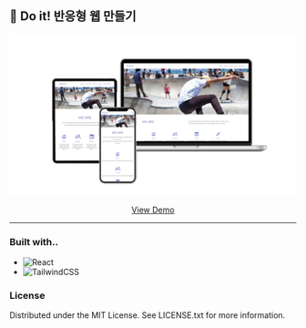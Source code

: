 ## 📓 Do it! 반응형 웹 만들기

<img src="imgs/indigo-template.png">

<p align="center">
 <a href="https://ameliacode.github.io/doit_responsive_web">View Demo</a>
</p>

---

### Built with..
* ![React](https://img.shields.io/badge/react-%2320232a.svg?style=for-the-badge&logo=react&logoColor=%2361DAFB)
* ![TailwindCSS](https://img.shields.io/badge/tailwindcss-%2338B2AC.svg?style=for-the-badge&logo=tailwind-css&logoColor=white)

### License

Distributed under the MIT License. See LICENSE.txt for more information.